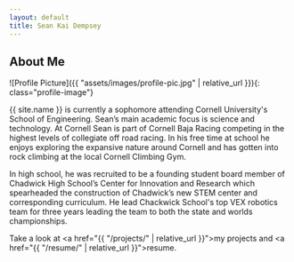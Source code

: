 ```yaml
---
layout: default
title: Sean Kai Dempsey 
---
```


## About Me


![Profile Picture]({{ "assets/images/profile-pic.jpg" | relative_url }}){: class="profile-image"}

 
{{ site.name }} is currently a sophomore attending Cornell University's School of Engineering. Sean’s main academic focus is science and technology. At Cornell Sean is part of Cornell Baja Racing competing in the highest levels of collegiate off road racing. In his free time at school he enjoys exploring the expansive nature around Cornell and has gotten into rock climbing at the local Cornell Climbing Gym.

In high school, he was recruited to be a founding student board member of Chadwick High School’s Center for Innovation and Research which spearheaded the construction of Chadwick’s new STEM center and corresponding curriculum. He lead Chackwick School's top VEX robotics team for three years leading the team to both the state and worlds championships.  




Take a look at <a href="{{ "/projects/" | relative_url }}">my projects</a> and <a href="{{ "/resume/" | relative_url }}">resume</a>.
